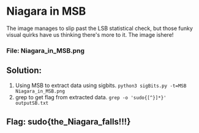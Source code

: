 # Niagara in MSB

The image manages to slip past the LSB statistical check, but those funky visual quirks have us thinking there's more to it. The image ishere!

### File: Niagara_in_MSB.png

## Solution:

1. Using MSB to extract data using sigbits. `python3 sigBits.py -t=MSB Niagara_in_MSB.png`
2. grep to get flag from extracted data. `grep -o 'sudo{[^}]*}' outputSB.txt`

## Flag: sudo{the_Niagara_falls!!!} 
